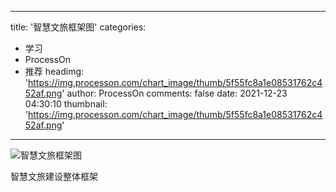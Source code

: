 
---
title: '智慧文旅框架图'
categories: 
 - 学习
 - ProcessOn
 - 推荐
headimg: 'https://img.processon.com/chart_image/thumb/5f55fc8a1e08531762c452af.png'
author: ProcessOn
comments: false
date: 2021-12-23 04:30:10
thumbnail: 'https://img.processon.com/chart_image/thumb/5f55fc8a1e08531762c452af.png'
---

<div>   
<img class="thumb" alt="智慧文旅框架图" src="https://img.processon.com/chart_image/thumb/5f55fc8a1e08531762c452af.png" referrerpolicy="no-referrer">
<p>智慧文旅建设整体框架</p>  
</div>
            